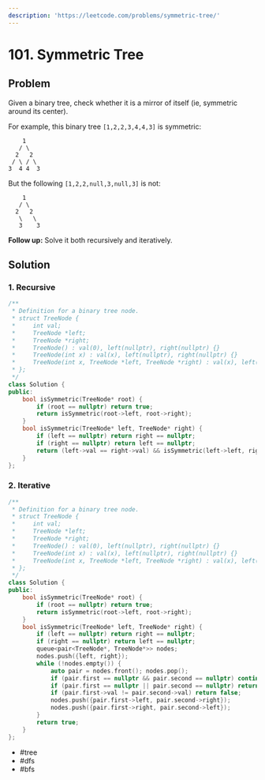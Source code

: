 ```yaml
---
description: 'https://leetcode.com/problems/symmetric-tree/'
---
```


# 101. Symmetric Tree

## Problem

Given a binary tree, check whether it is a mirror of itself \(ie, symmetric around its center\).

For example, this binary tree `[1,2,2,3,4,4,3]` is symmetric:

```text
    1
   / \
  2   2
 / \ / \
3  4 4  3
```

But the following `[1,2,2,null,3,null,3]` is not:

```text
    1
   / \
  2   2
   \   \
   3    3
```

**Follow up:** Solve it both recursively and iteratively.

## Solution

### 1. Recursive

```cpp
/**
 * Definition for a binary tree node.
 * struct TreeNode {
 *     int val;
 *     TreeNode *left;
 *     TreeNode *right;
 *     TreeNode() : val(0), left(nullptr), right(nullptr) {}
 *     TreeNode(int x) : val(x), left(nullptr), right(nullptr) {}
 *     TreeNode(int x, TreeNode *left, TreeNode *right) : val(x), left(left), right(right) {}
 * };
 */
class Solution {
public:
    bool isSymmetric(TreeNode* root) {
        if (root == nullptr) return true;
        return isSymmetric(root->left, root->right);
    }
    bool isSymmetric(TreeNode* left, TreeNode* right) {
        if (left == nullptr) return right == nullptr;
        if (right == nullptr) return left == nullptr;
        return (left->val == right->val) && isSymmetric(left->left, right->right) && isSymmetric(left->right, right->left);
    }
};
```

### 2. Iterative

```cpp
/**
 * Definition for a binary tree node.
 * struct TreeNode {
 *     int val;
 *     TreeNode *left;
 *     TreeNode *right;
 *     TreeNode() : val(0), left(nullptr), right(nullptr) {}
 *     TreeNode(int x) : val(x), left(nullptr), right(nullptr) {}
 *     TreeNode(int x, TreeNode *left, TreeNode *right) : val(x), left(left), right(right) {}
 * };
 */
class Solution {
public:
    bool isSymmetric(TreeNode* root) {
        if (root == nullptr) return true;
        return isSymmetric(root->left, root->right);
    }
    bool isSymmetric(TreeNode* left, TreeNode* right) {
        if (left == nullptr) return right == nullptr;
        if (right == nullptr) return left == nullptr;
        queue<pair<TreeNode*, TreeNode*>> nodes;
        nodes.push({left, right});
        while (!nodes.empty()) {
            auto pair = nodes.front(); nodes.pop();
            if (pair.first == nullptr && pair.second == nullptr) continue;
            if (pair.first == nullptr || pair.second == nullptr) return false;
            if (pair.first->val != pair.second->val) return false;
            nodes.push({pair.first->left, pair.second->right});
            nodes.push({pair.first->right, pair.second->left});
        }
        return true;
    }
};
```

* \#tree
* \#dfs
* \#bfs

